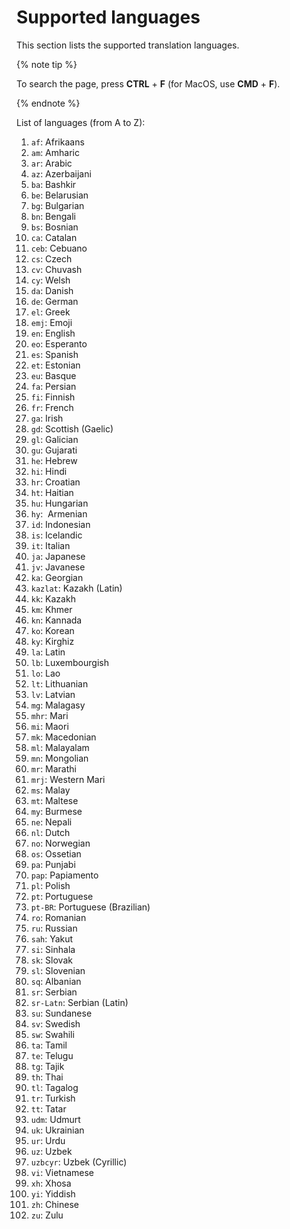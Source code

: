 # Supported languages

This section lists the supported translation languages.

{% note tip %}

To search the page, press **CTRL** + **F** (for MacOS, use **CMD** + **F**).

{% endnote %}

List of languages (from A to Z):

1. `af`: Afrikaans
1. `am`: Amharic
1. `ar`: Arabic
1. `az`: Azerbaijani
1. `ba`: Bashkir
1. `be`: Belarusian
1. `bg`: Bulgarian
1. `bn`: Bengali
1. `bs`: Bosnian
1. `ca`: Catalan
1. `ceb`: Cebuano
1. `cs`: Czech
1. `cv`: Chuvash
1. `cy`: Welsh
1. `da`: Danish
1. `de`: German
1. `el`: Greek
1. `emj`: Emoji
1. `en`: English
1. `eo`: Esperanto
1. `es`: Spanish
1. `et`: Estonian
1. `eu`: Basque
1. `fa`: Persian
1. `fi`: Finnish
1. `fr`: French
1. `ga`: Irish
1. `gd`: Scottish (Gaelic)
1. `gl`: Galician
1. `gu`: Gujarati
1. `he`: Hebrew
1. `hi`: Hindi
1. `hr`: Croatian
1. `ht`: Haitian
1. `hu`: Hungarian
1. `hy`:  Armenian
1. `id`: Indonesian
1. `is`: Icelandic
1. `it`: Italian
1. `ja`: Japanese
1. `jv`: Javanese
1. `ka`: Georgian
1. `kazlat`: Kazakh (Latin)
1. `kk`: Kazakh
1. `km`: Khmer
1. `kn`: Kannada
1. `ko`: Korean
1. `ky`: Kirghiz
1. `la`: Latin
1. `lb`: Luxembourgish
1. `lo`: Lao
1. `lt`: Lithuanian
1. `lv`: Latvian
1. `mg`: Malagasy
1. `mhr`: Mari
1. `mi`: Maori
1. `mk`: Macedonian
1. `ml`: Malayalam
1. `mn`: Mongolian
1. `mr`: Marathi
1. `mrj`: Western Mari
1. `ms`: Malay
1. `mt`: Maltese
1. `my`: Burmese
1. `ne`: Nepali
1. `nl`: Dutch
1. `no`: Norwegian
1. `os`: Ossetian
1. `pa`: Punjabi
1. `pap`: Papiamento
1. `pl`: Polish
1. `pt`: Portuguese
1. `pt-BR`: Portuguese (Brazilian)
1. `ro`: Romanian
1. `ru`: Russian
1. `sah`: Yakut
1. `si`: Sinhala
1. `sk`: Slovak
1. `sl`: Slovenian
1. `sq`: Albanian
1. `sr`: Serbian
1. `sr-Latn`: Serbian (Latin)
1. `su`: Sundanese
1. `sv`: Swedish
1. `sw`: Swahili
1. `ta`: Tamil
1. `te`: Telugu
1. `tg`: Tajik
1. `th`: Thai
1. `tl`: Tagalog
1. `tr`: Turkish
1. `tt`: Tatar
1. `udm`: Udmurt
1. `uk`: Ukrainian
1. `ur`: Urdu
1. `uz`: Uzbek
1. `uzbcyr`: Uzbek (Cyrillic)
1. `vi`: Vietnamese
1. `xh`: Xhosa
1. `yi`: Yiddish
1. `zh`: Chinese
1. `zu`: Zulu
